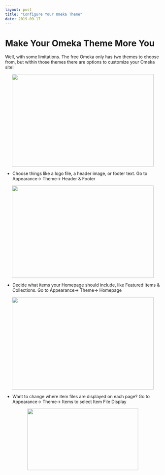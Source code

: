 ```yaml
---
layout: post
title: "Configure Your Omeka Theme"
date: 2019-09-17
---
```

# Make Your Omeka Theme More You #

Well, with some limitations. The free Omeka only has two themes to choose from, but within those themes there are options to customize your Omeka site!

<p align="center">
  <img width="460" height="300" src="https://user-images.githubusercontent.com/54911846/65169077-d12afd00-da13-11e9-8610-809d379f6d23.png">

* Choose things like a logo file, a header image, or footer text. Go to Appearance-> Theme-> Header & Footer
<p align="center">
  <img width="460" height="300" src="https://user-images.githubusercontent.com/54911846/65168784-3d593100-da13-11e9-9b37-be8f3b70f2bb.png">

* Decide what items your Homepage should include, like Featured Items & Collections. Go to Appearance-> Theme-> Homepage
<p align="center">
  <img width="460" height="300" src="https://user-images.githubusercontent.com/54911846/65168953-9aed7d80-da13-11e9-8c4c-bec96eeefb8e.png">
</p>

* Want to change where item files are displayed on each page? Go to Appearance-> Theme-> Items to select Item File Display
<p align="center">
  <img width="360" height="200" src="https://user-images.githubusercontent.com/54911846/65169012-b5275b80-da13-11e9-8a25-a50117603c57.png">
</p>
